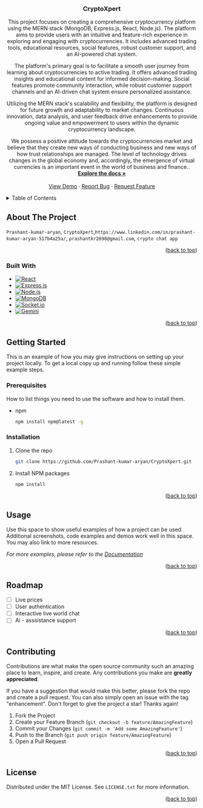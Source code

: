 
<!-- PROJECT LOGO -->
<a id="#readme-top"></a>
<br />
<div align="center">

<h3 align="center">CryptoXpert</h3>

  <p align="center">
    This project focuses on creating a comprehensive cryptocurrency platform using the MERN stack (MongoDB, Express.js, React, Node.js). The platform aims to provide users with an intuitive and feature-rich experience in exploring and engaging with cryptocurrencies. It includes advanced trading tools, educational resources, social features, robust customer support, and an AI-powered chat system.
    
The platform's primary goal is to facilitate a smooth user journey from learning about cryptocurrencies to active trading. It offers advanced trading insights and educational content for informed decision-making. Social features promote community interaction, while robust customer support channels and an AI-driven chat system ensure personalized assistance.

Utilizing the MERN stack's scalability and flexibility, the platform is designed for future growth and adaptability to market changes. Continuous innovation, data analysis, and user feedback drive enhancements to provide ongoing value and empowerment to users within the dynamic cryptocurrency landscape.

We possess a positive attitude towards the cryptocurrencies market and  believe that they create new ways of conducting business and new ways of how trust relationships are managed. The level of technology drives changes in the global economy and, accordingly, the emergence of virtual currencies is an important event in the world of business and finance..
    <br />
    <a href="https://docs.google.com/document/d/1uy_Y4q5Aaoq4YchuAtoHoXt4MF4t5C-IVOrrQQk-Jb4/edit"><strong>Explore the docs »</strong></a>
    <br />
    <br />
    <a href="https://cryptoxpert-1.onrender.com/">View Demo</a>
    ·
    <a href="https://cryptoxpert-1.onrender.com/Contact">Report Bug</a>
    ·
    <a href="mailto:prashantkr2698@gmail.com">Request Feature</a>
  </p>
</div>



<!-- TABLE OF CONTENTS -->
<details>
  <summary>Table of Contents</summary>
  <ol>
    <li>
      <a href="#about-the-project">About The Project</a>
      <ul>
        <li><a href="#built-with">Built With</a></li>
      </ul>
    </li>
    <li>
      <a href="#getting-started">Getting Started</a>
      <ul>
        <li><a href="#prerequisites">Prerequisites</a></li>
        <li><a href="#installation">Installation</a></li>
      </ul>
    </li>
    <li><a href="#usage">Usage</a></li>
    <li><a href="#roadmap">Roadmap</a></li>
    <li><a href="#contributing">Contributing</a></li>
    <li><a href="#license">License</a></li>
    <li><a href="#contact">Contact</a></li>
    <li><a href="#acknowledgments">Acknowledgments</a></li>
  </ol>
</details>



<!-- ABOUT THE PROJECT -->
## About The Project


`Prashant-kumar-aryan`, `CryptoXpert`,`https://www.linkedin.com/in/prashant-kumar-aryan-517b4a25a/`, `prashantkr2698@gmail.com`, `crypto chat app`

<p align="right">(<a href="#readme-top">back to top</a>)</p>



### Built With

* [![React][React.js]][React-url]
* [![Express.js][Express-badge]][Express-url]
* [![Node.js][Node-badge]][Node-url]
* [![MongoDB][MongoDB-badge]][MongoDB-url]
* [![Socket.io][SocketIO-badge]][SocketIO-url]
* [![Gemini][Gemini-badge]][Gemini-url]
<p align="right">(<a href="#readme-top">back to top</a>)</p>



<!-- GETTING STARTED -->
## Getting Started

This is an example of how you may give instructions on setting up your project locally.
To get a local copy up and running follow these simple example steps.

### Prerequisites

How to list things you need to use the software and how to install them.
* npm
  ```sh
  npm install npm@latest -g
  ```

### Installation


1. Clone the repo
   ```sh
   git clone https://github.com/Prashant-kumar-aryan/CryptoXpert.git
   ```
3. Install NPM packages
   ```sh
   npm install
   ```


<p align="right">(<a href="#readme-top">back to top</a>)</p>



<!-- USAGE EXAMPLES -->
## Usage

Use this space to show useful examples of how a project can be used. Additional screenshots, code examples and demos work well in this space. You may also link to more resources.

_For more examples, please refer to the [Documentation](https://example.com)_

<p align="right">(<a href="#readme-top">back to top</a>)</p>



<!-- ROADMAP -->
## Roadmap

- [ ] Live prices
- [ ] User authentication
- [ ] Interactive live world chat
- [ ] Ai - asssistance support 

<p align="right">(<a href="#readme-top">back to top</a>)</p>



<!-- CONTRIBUTING -->
## Contributing

Contributions are what make the open source community such an amazing place to learn, inspire, and create. Any contributions you make are **greatly appreciated**.

If you have a suggestion that would make this better, please fork the repo and create a pull request. You can also simply open an issue with the tag "enhancement".
Don't forget to give the project a star! Thanks again!
1. Fork the Project
2. Create your Feature Branch (`git checkout -b feature/AmazingFeature`)
3. Commit your Changes (`git commit -m 'Add some AmazingFeature'`)
4. Push to the Branch (`git push origin feature/AmazingFeature`)
5. Open a Pull Request

<p align="right">(<a href="#readme-top">back to top</a>)</p>



<!-- LICENSE -->
## License

Distributed under the MIT License. See `LICENSE.txt` for more information.

<p align="right">(<a href="#readme-top">back to top</a>)</p>



<!-- MARKDOWN LINKS & IMAGES -->
[Next-url]: https://nextjs.org/
[React.js]: https://img.shields.io/badge/React-20232A?style=for-the-badge&logo=react&logoColor=61DAFB
[React-url]: https://reactjs.org/
[MongoDB-badge]: https://img.shields.io/badge/MongoDB-47A248?style=for-the-badge&logo=mongodb&logoColor=white
[MongoDB-url]: https://www.mongodb.com/
[Express-badge]: https://img.shields.io/badge/Express-000000?style=for-the-badge&logo=express&logoColor=white
[Express-url]: https://expressjs.com/
[Node-badge]: https://img.shields.io/badge/Node.js-339933?style=for-the-badge&logo=node.js&logoColor=white
[Node-url]: https://nodejs.org/
[SocketIO-badge]: https://img.shields.io/badge/Socket.io-010101?style=for-the-badge&logo=socket.io&logoColor=white
[SocketIO-url]: https://socket.io/
[Gemini-badge]: https://img.shields.io/badge/Gemini-00AC4F?style=for-the-badge&logo=gemini&logoColor=white
[Gemini-url]: https://gemini.com/

